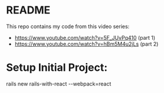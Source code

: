 # README

This repo contains my code from this video series:
 - https://www.youtube.com/watch?v=5F_JUvPq410 (part 1)
 - https://www.youtube.com/watch?v=hBm5M4u2jLs (part 2)

# Setup Initial Project:
rails new rails-with-react --webpack=react
